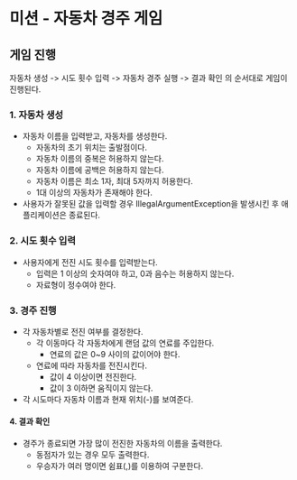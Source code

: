 # 미션 - 자동차 경주 게임

## 게임 진행

자동차 생성 -> 시도 횟수 입력 -> 자동차 경주 실행 -> 결과 확인 의 순서대로 게임이 진행된다.

### 1. 자동차 생성

- 자동차 이름을 입력받고, 자동차를 생성한다.
    - 자동차의 초기 위치는 출발점이다.
    - 자동차 이름의 중복은 허용하지 않는다.
    - 자동차 이름에 공백은 허용하지 않는다.
    - 자동차 이름은 최소 1자, 최대 5자까지 허용한다.
    - 1대 이상의 자동차가 존재해야 한다.
- 사용자가 잘못된 값을 입력할 경우 IllegalArgumentException을 발생시킨 후 애플리케이션은 종료된다.

### 2. 시도 횟수 입력

- 사용자에게 전진 시도 횟수를 입력받는다.
    - 입력은 1 이상의 숫자여야 하고, 0과 음수는 허용하지 않는다.
    - 자료형이 정수여야 한다.

### 3. 경주 진행

- 각 자동차별로 전진 여부를 결정한다.
    - 각 이동마다 각 자동차에게 랜덤 값의 연료를 주입한다.
        - 연료의 값은 0~9 사이의 값이어야 한다.
    - 연료에 따라 자동차를 전진시킨다.
        - 값이 4 이상이면 전진한다.
        - 값이 3 이하면 움직이지 않는다.
- 각 시도마다 자동차 이름과 현재 위치(-)를 보여준다.

#### 4. 결과 확인

- 경주가 종료되면 가장 많이 전진한 자동차의 이름을 출력한다.
    - 동점자가 있는 경우 모두 출력한다.
    - 우승자가 여러 명이면 쉼표(,)를 이용하여 구분한다.